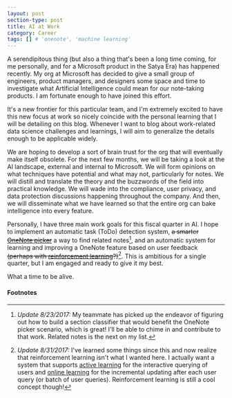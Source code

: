 ```yaml
---
layout: post
section-type: post
title: AI at Work
category: Career
tags: [] # 'onenote', 'machine learning'
---
```


A serendipitous thing (but also a thing that's been a long time coming, for me personally, and for a Microsoft product in the Satya Era) has happened recently. My org at Microsoft has decided to give a small group of engineers, product managers, and designers some space and time to investigate what Artificial Intelligence could mean for our note-taking products. I am fortunate enough to have joined this effort.

It's a new frontier for this particular team, and I'm extremely excited to have this new focus at work so nicely coincide with the personal learning that I will be detailing on this blog. Whenever I want to blog about work-related data science challenges and learnings, I will aim to generalize the details enough to be applicable widely.

We are hoping to develop a sort of brain trust for the org that will eventually make itself obsolete. For the next few months, we will be taking a look at the AI landscape, external and internal to Microsoft. We will form opinions on what techniques have potential and what may not, particularly for notes. We will distill and translate the theory and the buzzwords of the field into practical knowledge. We will wade into the compliance, user privacy, and data protection discussions happening throughout the company. And then, we will disseminate what we have learned so that the entire org can bake intelligence into every feature.

Personally, I have three main work goals for this fiscal quarter in AI. I hope to implement an automatic task (ToDo) detection system, ~~a smarter [OneNote picker](https://github.com/OneNoteDev/OneNotePicker-JS)~~ a way to find related notes[^update1], and an automatic system for learning and improving a OneNote feature based on user feedback ~~(perhaps with [reinforcement learning](http://cs.stanford.edu/people/karpathy/convnetjs/demo/rldemo.html)?)~~[^update2]. This is ambitious for a single quarter, but I am engaged and ready to give it my best.

What a time to be alive.

#### Footnotes

[^update1]: _Update 8/23/2017:_ My teammate has picked up the endeavor of figuring out how to build a section classifier that would benefit the OneNote picker scenario, which is great! I'll be able to chime in and contribute to that work. Related notes is the next on my list.
[^update2]: _Update 8/31/2017:_ I've learned some things since this and now realize that reinforcement learning isn't what I wanted here. I actually want a system that supports [active learning](https://en.wikipedia.org/wiki/Active_learning_(machine_learning)) for the interactive querying of users and [online learning](https://en.wikipedia.org/wiki/Online_machine_learning) for the incremental updating after each user query (or batch of user queries). Reinforcement learning is still a cool concept though!
